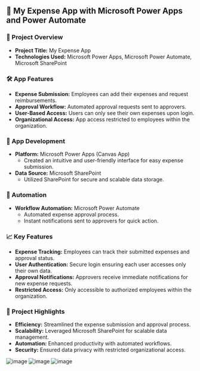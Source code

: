 ## 💼 My Expense App with Microsoft Power Apps and Power Automate

### 📌 Project Overview
- **Project Title:** My Expense App
- **Technologies Used:** Microsoft Power Apps, Microsoft Power Automate, Microsoft SharePoint

### 🛠️ App Features
- **Expense Submission:** Employees can add their expenses and request reimbursements.
- **Approval Workflow:** Automated approval requests sent to approvers.
- **User-Based Access:** Users can only see their own expenses upon login.
- **Organizational Access:** App access restricted to employees within the organization.

### 🎨 App Development
- **Platform:** Microsoft Power Apps (Canvas App)
  - Created an intuitive and user-friendly interface for easy expense submission.
- **Data Source:** Microsoft SharePoint
  - Utilized SharePoint for secure and scalable data storage.
  
### 🔄 Automation
- **Workflow Automation:** Microsoft Power Automate
  - Automated expense approval process.
  - Instant notifications sent to approvers for quick action.

### 📈 Key Features
- **Expense Tracking:** Employees can track their submitted expenses and approval status.
- **User Authentication:** Secure login ensuring each user accesses only their own data.
- **Approval Notifications:** Approvers receive immediate notifications for new expense requests.
- **Restricted Access:** Only accessible to authorized employees within the organization.

### 🚀 Project Highlights
- **Efficiency:** Streamlined the expense submission and approval process.
- **Scalability:** Leveraged Microsoft SharePoint for scalable data management.
- **Automation:** Enhanced productivity with automated workflows.
- **Security:** Ensured data privacy with restricted organizational access.

![image](https://github.com/mohita98/MyExpenseApp/assets/77202377/965c582b-5e41-44bf-88d2-fd2e06bb6913)
             ![image](https://github.com/mohita98/MyExpenseApp/assets/77202377/6a194112-8c0b-43fd-bf5c-ff27a24fd097)
![image](https://github.com/mohita98/MyExpenseApp/assets/77202377/0b80f1a5-e5b0-4743-a048-2101ccba408e)


